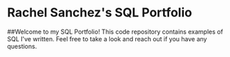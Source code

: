 # Rachel Sanchez's SQL Portfolio

##Welcome to my SQL Portfolio! This code repository contains examples of SQL I've written. Feel free to take a look and reach out if you have any questions.
